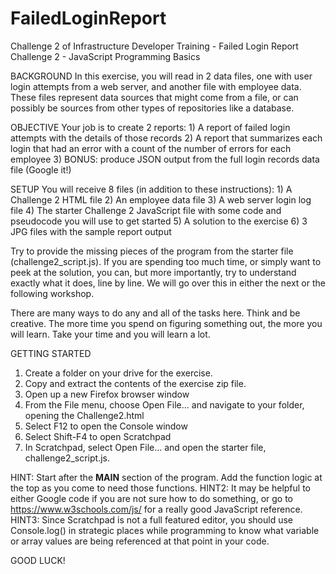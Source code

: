 # FailedLoginReport
Challenge 2 of Infrastructure Developer Training - Failed Login Report
Challenge 2 - JavaScript Programming Basics

BACKGROUND
In this exercise, you will read in 2 data files, one with user login attempts from a web server, and another file with employee data.  These files represent data sources that might come from a file, or can possibly be sources from other types of repositories like a database.

OBJECTIVE
Your job is to create 2 reports: 
	1) A report of failed login attempts with the details of those records
	2) A report that summarizes each login that had an error with a count of the number of errors for each employee
	3) BONUS: produce JSON output from the full login records data file (Google it!)

SETUP
You will receive 8 files (in addition to these instructions):
	1) A Challenge 2 HTML file
	2) An employee data file
	3) A web server login log file
	4) The starter Challenge 2 JavaScript file with some code and pseudocode you will use to get started
	5) A solution to the exercise
	6) 3 JPG files with the sample report output

Try to provide the missing pieces of the program from the starter file (challenge2_script.js).  If you are spending too much time, or simply want to peek at the solution, you can, but more importantly, try to understand exactly what it does, line by line.  We will go over this in either the next or the following workshop.

There are many ways to do any and all of the tasks here. Think and be creative. The more time you spend on figuring something out, the more you will learn. Take your time and you will learn a lot.


GETTING STARTED
1) Create a folder on your drive for the exercise.
2) Copy and extract the contents of the exercise zip file.
3) Open up a new Firefox browser window
4) From the File menu, choose Open File... and navigate to your folder, opening the Challenge2.html
5) Select F12 to open the Console window
6) Select Shift-F4 to open Scratchpad
7) In Scratchpad, select Open File... and open the starter file, challenge2_script.js.

HINT: Start after the **MAIN** section of the program.  Add the function logic at the top as you come to need those functions.
HINT2: It may be helpful to either Google code if you are not sure how to do something, or go to https://www.w3schools.com/js/ for a really good JavaScript reference.
HINT3: Since Scratchpad is not a full featured editor, you should use Console.log() in strategic places while programming to know what variable or array values are being referenced at that point in your code.


GOOD LUCK!
